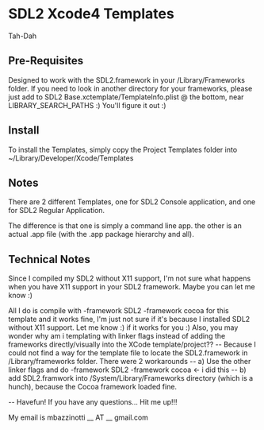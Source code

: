 SDL2 Xcode4 Templates
======================

Tah-Dah


Pre-Requisites
---------------
Designed to work with the SDL2.framework in your /Library/Frameworks folder.
If you need to look in another directory for your frameworks, please just add to SDL2 Base.xctemplate/TemplateInfo.plist @ the bottom, near <key>LIBRARY_SEARCH_PATHS</key> :) You'll figure it out :) 

Install
---------------
To install the Templates, simply copy the Project Templates folder into ~/Library/Developer/Xcode/Templates

Notes
-------
There are 2 different Templates, one for SDL2 Console application, and one for SDL2 Regular Application. 

The difference is that one is simply a command line app.
the other is an actual .app file (with the .app package hierarchy and all).

Technical Notes
---------------
Since I compiled my SDL2 without X11 support, I'm not sure what happens when you have X11 support in your SDL2 framework.
Maybe you can let me know :) 

All I do is compile with -framework SDL2 -framework cocoa for this template and it works fine, I'm just not sure if it's because I installed SDL2 without X11 support. Let me know :) if it works for you :) 
Also, you may wonder why am i templating with linker flags instead of adding the frameworks directly/visually into the XCode template/project??
  -- Because I could not find a way for the template file to locate the SDL2.framework in /Library/frameworks folder. There were 2 workarounds
     -- a) Use the other linker flags and do -framework SDL2 -framework cocoa <- i did this
     -- b) add SDL2.framwork into /System/Library/Frameworks directory (which is a hunch),  because the Cocoa framework loaded fine.


--
Havefun! If you have any questions... Hit me up!!!

My email is mbazzinotti __ AT __ gmail.com



